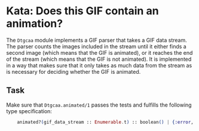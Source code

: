 # Kata: Does this GIF contain an animation?

The `Dtgcaa` module implements a GIF parser that takes a GIF data stream. The parser counts the images included in the stream until it either finds a second image (which means that the GIF is animated), or it reaches the end of the stream (which means that the GIF is not animated). It is implemented in a way that makes sure that it only takes as much data from the stream as is necessary for deciding whether the GIF is animated.

## Task

Make sure that `Dtgcaa.animated/1` passes the tests and fulfills the following type specification:

```elixir
    animated?(gif_data_stream :: Enumerable.t) :: boolean() | {:error, :no_gif | :incomplete_gif}
```
